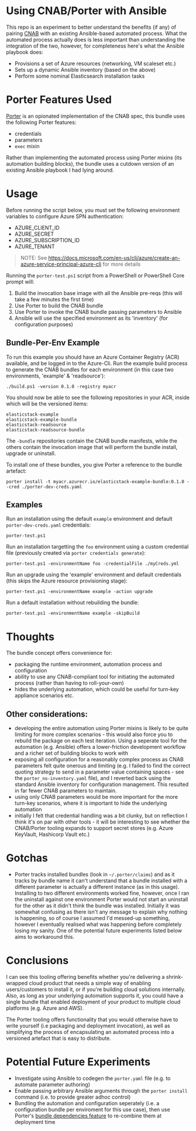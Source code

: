 # Using CNAB/Porter with Ansible

This repo is an experiment to better understand the benefits (if any) of pairing [CNAB](https://cnab.io) with an existing Ansible-based automated process.  What the automated process actually does is less important than understanding the integration of the two, however, for completeness here's what the Ansible playbook does:

* Provisions a set of Azure resources (networking, VM scaleset etc.)
* Sets up a dynamic Ansible inventory (based on the above)
* Perform some nominal Elasticsearch installation tasks

# Porter Features Used

[Porter](https://porter.sh) is an opionated implementation of the CNAB spec, this bundle uses the following Porter features:

* credentials
* parameters
* `exec` mixin

Rather than implementing the automated process using Porter mixins (its automation building blocks), the bundle uses a cutdown version of an existing Ansible playbook I had lying around.

# Usage

Before running the script below, you must set the following environment variables to configure Azure SPN authentication:
* AZURE_CLIENT_ID
* AZURE_SECRET
* AZURE_SUBSCRIPTION_ID
* AZURE_TENANT

> NOTE: See https://docs.microsoft.com/en-us/cli/azure/create-an-azure-service-principal-azure-cli for more details

Running the `porter-test.ps1` script from a PowerShell or PowerShell Core prompt will:

1. Build the invocation base image with all the Ansible pre-reqs (this will take a few minutes the first time)
1. Use Porter to build the CNAB bundle
1. Use Porter to invoke the CNAB bundle passing parameters to Ansible
1. Ansible will use the specified environment as its 'inventory' (for configuration purposes)

## Bundle-Per-Env Example

To run this example you should have an Azure Container Registry (ACR) available, and be logged in to the Azure-Cli. Run the example build process to generate the CNAB bundles for each environment (in this case two environments, 'example' & 'readsource'):
```
./build.ps1 -version 0.1.0 -registry myacr
```

You should now be able to see the following repositories in your ACR, inside which will be the versioned items:
```
elasticstack-example
elasticstack-example-bundle
elasticstack-readsource
elasticstack-readsource-bundle
```

The `-bundle` repositories contain the CNAB bundle manifests, while the others contain the invocation image that will perform the bundle install, upgrade or uninstall.

To install one of these bundles, you give Porter a reference to the bundle artefact:
```
porter install -t myacr.azurecr.io/elasticstack-example-bundle:0.1.0 --cred ./porter-dev-creds.yaml
```

## Examples

Run an installation using the default `example` environment and default `porter-dev-creds.yaml` credentials:
```
porter-test.ps1
```

Run an installation targetting the `foo` environment using a custom credential file (previously created via `porter credentials generate`):
```
porter-test.ps1 -environmentName foo -credentialFile ./myCreds.yml
```

Run an upgrade using the 'example' environment and default credentials (this skips the Azure resource provisioning stage):
```
porter-test.ps1 -environmentName example -action upgrade
```

Run a default installation without rebuilding the bundle:
```
porter-test.ps1 -environmentName example -skipBuild
```

# Thoughts

The bundle concept offers convenience for:

* packaging the runtime environment, automation process and configuration
* ability to use any CNAB-compliant tool for initiating the automated process (rather than having to roll-your-own)
* hides the underlying automation, which could be useful for turn-key appliance scenarios etc.

## Other considerations:

* developing the entire automation using Porter mixins is likely to be quite limiting for more complex scenarios - this would also force you to rebuild the package on each test iteration. Using a seperate tool for the automation (e.g. Ansible) offers a lower-friction development workflow and a richer set of building blocks to work with
* exposing all configuration for a reasonably complex process as CNAB parameters felt quite onerous and limiting (e.g. I failed to find the correct quoting strategy to send in a parameter value containing spaces - see the `porter_no-inventory.yaml` file), and I reverted back using the standard Ansible inventory for configuration management. This resulted in far fewer CNAB parameters to maintain.
* using only CNAB parameters would be more important for the more turn-key scenarios, where it is important to hide the underlying automation 
* initially I felt that credential handling was a bit clunky, but on reflection I think it's on par with other tools - it will be interesting to see whether the CNAB/Porter tooling expands to support secret stores (e.g. Azure KeyVault, Hashicorp Vault etc.)

# Gotchas

* Porter tracks installed bundles (look in `~/.porter/claims`) and as it tracks by bundle name it can't understand that a bundle installed with a different parameter is actually a different instance (as in this usage). Installing to two different environments worked fine, however, once I ran the uninstall against one environment Porter would not start an uninstall for the other as it didn't think the bundle was installed. Initially it was somewhat confusing as there isn't any message to explain why nothing is happening, so of course I assumed I'd messed-up something, however I eventually realised what was happening before completely losing my sanity.  One of the potential future experiments listed below aims to workaround this.

# Conclusions

I can see this tooling offering benefits whether you're delivering a shrink-wrapped cloud product that needs a simple way of enabling users/customers to install it, or if you're building cloud solutions internally.  Also, as long as your underlying automation supports it, you could have a single bundle that enabled deployment of your product to multiple cloud platforms (e.g. Azure and AWS).

The Porter tooling offers functionality that you would otherwise have to write yourself (i.e packaging and deployment invocation), as well as simplifying the process of encapsulating an automated process into a versioned artefact that is easy to distribute.

# Potential Future Experiments

* Investigate using Ansible to codegen the `porter.yaml` file (e.g. to automate parameter authoring)
* Enable passing arbitrary Ansible arguments through the `porter install` command (i.e. to provide greater adhoc control)
* Bundling the automation and configuration seperately (i.e. a configuration bundle per enviroment for this use case), then use Porter's [bundle dependencies feature](https://porter.sh/dependencies/) to re-combine them at deployment time
